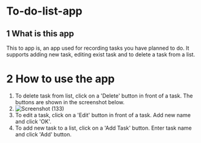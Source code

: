 # To-do-list-app

## 1 What is this app
This to app is, an app used for recording tasks you have planned to do. It supports adding new task, editing exist task and to delete a task from a list.

# 2 How to use the app
  1. To delete task from list, click on a 'Delete' button in front of a task. The buttons are shown in the screenshot below.
  2. ![Screenshot (133)](https://github.com/user-attachments/assets/ea9e21ad-d70d-4261-8979-08ac2a29b119)
  3. To edit a task, click on a 'Edit' button in front of a task. Add new name and click 'OK'.
  4. To add new task to a list, click on a 'Add Task' button. Enter task name and click 'Add' button.

